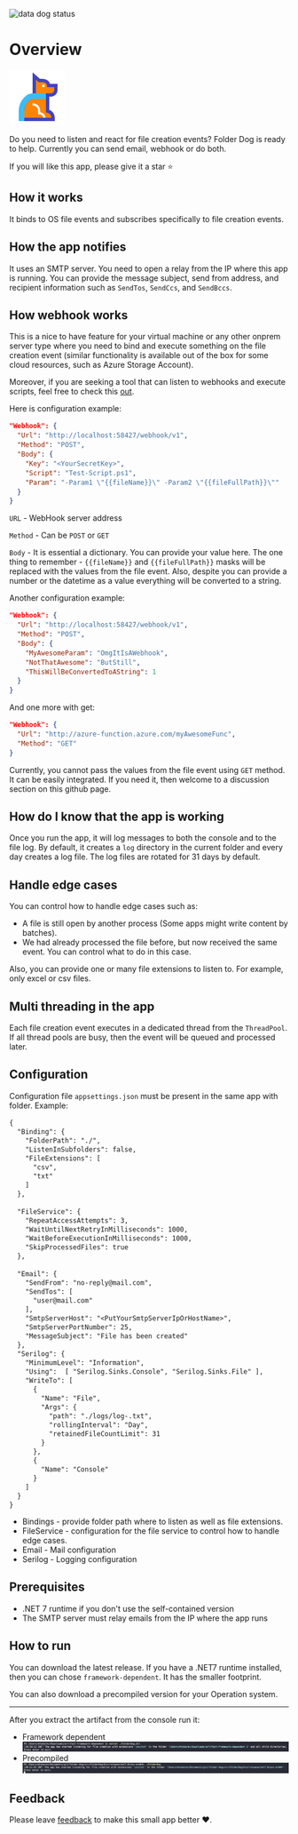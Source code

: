 
![data dog status](https://github.com/MTokarev/folder-dog/actions/workflows/main.yml/badge.svg)
# Overview
![super dog](src/FolderDog/static/superdog.png)

Do you need to listen and react for file creation events? Folder Dog is ready to help.
Currently you can send email, webhook or do both.

If you will like this app, please give it a star ⭐️

## How it works
It binds to OS file events and subscribes specifically to file creation events.

## How the app notifies
It uses an SMTP server. You need to open a relay from the IP where this app is running. You can provide the message subject, send from address, and recipient information such as `SendTos`, `SendCcs`, and `SendBccs`.

## How webhook works
This is a nice to have feature for your virtual machine or any other onprem server type where you need to bind and execute something on the file creation event (similar functionality is available out of the box for some cloud resources, such as Azure Storage Account).

Moreover, if you are seeking a tool that can listen to webhooks and execute scripts, feel free to check this [out](https://github.com/MTokarev/webhookshell).

Here is configuration example:
```json
"Webhook": {
  "Url": "http://localhost:58427/webhook/v1",
  "Method": "POST",
  "Body": {
    "Key": "<YourSecretKey>",
    "Script": "Test-Script.ps1",
    "Param": "-Param1 \"{{fileName}}\" -Param2 \"{{fileFullPath}}\""
  }
}
```

`URL` - WebHook server address

`Method` - Can be `POST` or `GET`

`Body` - It is essential a dictionary. You can provide your value here. The one thing to remember - `{{fileName}}` and `{{fileFullPath}}` masks will be replaced with the values from the file event. Also, despite you can provide a number or the datetime as a value everything will be converted to a string. 


Another configuration example:
```json
"Webhook": {
  "Url": "http://localhost:58427/webhook/v1",
  "Method": "POST",
  "Body": {
    "MyAwesomeParam": "OmgItIsAWebhook",
    "NotThatAwesome": "ButStill",
    "ThisWillBeConvertedToAString": 1
  }
}
```

And one more with get:
```json
"Webhook": {
  "Url": "http://azure-function.azure.com/myAwesomeFunc",
  "Method": "GET"
}
```
Currently, you cannot pass the values from the file event using `GET` method. It can be easily integrated. If you need it, then welcome to a discussion section on this github page.

## How do I know that the app is working
Once you run the app, it will log messages to both the console and to the file log. By default, it creates a `log` directory in the current folder and every day creates a log file. The log files are rotated for 31 days by default.

## Handle edge cases
You can control how to handle edge cases such as:
- A file is still open by another process (Some apps might write content by batches).
- We had already processed the file before, but now received the same event. You can control what to do in this case.

Also, you can provide one or many file extensions to listen to. For example, only excel or csv files.

## Multi threading in the app
Each file creation event executes in a dedicated thread from the `ThreadPool`. If all thread pools are busy, then the event will be queued and processed later.

## Configuration
Configuration file `appsettings.json` must be present in the same app with folder.
Example:
```
{
  "Binding": {
    "FolderPath": "./",
    "ListenInSubfolders": false,
    "FileExtensions": [
      "csv",
      "txt"
    ]
  },

  "FileService": {
    "RepeatAccessAttempts": 3,
    "WaitUntilNextRetryInMilliseconds": 1000,
    "WaitBeforeExecutionInMilliseconds": 1000,
    "SkipProcessedFiles": true
  },

  "Email": {
    "SendFrom": "no-reply@mail.com",
    "SendTos": [
      "user@mail.com"
    ],
    "SmtpServerHost": "<PutYourSmtpServerIpOrHostName>",
    "SmtpServerPortNumber": 25,
    "MessageSubject": "File has been created"
  },
  "Serilog": {
    "MinimumLevel": "Information",
    "Using":  [ "Serilog.Sinks.Console", "Serilog.Sinks.File" ],
    "WriteTo": [
      {
        "Name": "File",
        "Args": {
          "path": "./logs/log-.txt",
          "rollingInterval": "Day",
          "retainedFileCountLimit": 31
        }
      },
      {
        "Name": "Console"
      }
    ]
  }
}
```
- Bindings - provide folder path where to listen as well as file extensions.
- FileService - configuration for the file service to control how to handle edge cases.
- Email - Mail configuration
- Serilog - Logging configuration

## Prerequisites
- .NET 7 runtime if you don't use the self-contained version
- The SMTP server must relay emails from the IP where the app runs

## How to run
You can download the latest release.
If you have a .NET7 runtime installed, then you can chose `framework-dependent`.
It has the smaller footprint.

You can also download a precompiled version for your Operation system.

---

After you extract the artifact from the console run it:
- Framework dependent
  ![fd](src/FolderDog/static/fd.png)
- Precompiled
  ![fi](src/FolderDog/static/fi.png)

## Feedback
Please leave [feedback](https://github.com/MTokarev/folder-dog/discussions) to make this small app better ❤️.
